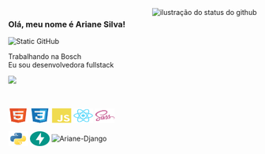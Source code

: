 <img align='right' src="https://github-readme-stats.vercel.app/api/top-langs?username=ArianeDev&title_color=5306C7&text_color=383839&layout=compact" alt="ilustração do status do github">

### Olá, meu nome é Ariane Silva!

<img src="https://img.shields.io/static/v1?label=Overview&message=Ariane&color=f8efd4&style=for-the-badge&logo=GitHub" alt="Static GitHub">

<p>Trabalhando na Bosch<br/> Eu sou desenvolvedora fullstack</p>

<a href="https://www.linkedin.com/in/ariane-silva-a21039260/">
  <img src="https://img.shields.io/badge/LinkedIn-0077B5?style=for-the-badge&logo=linkedin&logoColor=white">
</a>

## 

<div style="display: inline_block"><br>
  <img align="center" alt="Ariane-HTML" height="30" width="40" src="https://raw.githubusercontent.com/devicons/devicon/master/icons/html5/html5-original.svg">
  <img align="center" alt="Ariane-CSS" height="30" width="40" src="https://raw.githubusercontent.com/devicons/devicon/master/icons/css3/css3-original.svg">
  <img align="center" alt="Ariane-Js" height="30" width="40" src="https://raw.githubusercontent.com/devicons/devicon/master/icons/javascript/javascript-plain.svg">
  <img align="center" alt="Ariane-React" height="30" width="40" src="https://raw.githubusercontent.com/devicons/devicon/master/icons/react/react-original.svg">
  <img align="center" alt="Ariane-SASS" height="30" width="40" src="https://raw.githubusercontent.com/devicons/devicon/master/icons/sass/sass-original.svg">
</div>
<div style="display: inline_block"><br>
  <img align="center" alt="Ariane-Python" height="30" width="40" src="https://raw.githubusercontent.com/devicons/devicon/master/icons/python/python-original.svg">
  <img align="center" alt="Ariane-FastAPI" height="30" width="40" src="https://raw.githubusercontent.com/devicons/devicon/master/icons/fastapi/fastapi-original.svg">
  <img align="center" alt="Ariane-Django" height="30" width="40" src="https://cdn.jsdelivr.net/gh/devicons/devicon/icons/django/django-plain.svg">
</div>
